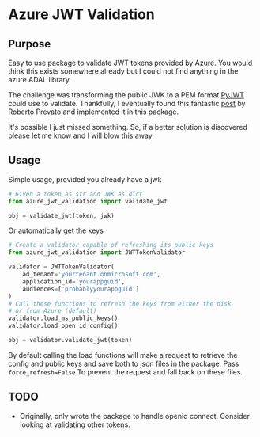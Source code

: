 # Azure JWT Validation
## Purpose
Easy to use package to validate JWT tokens provided by Azure. You would
think this exists somewhere already but I could not find anything in
the azure ADAL library.

The challenge was transforming the public JWK to a PEM format [PyJWT](https://github.com/jpadilla/pyjwt) could use to validate.
Thankfully, I eventually found this fantastic
[post](https://robertoprevato.github.io/Validating-JWT-Bearer-tokens-from-Azure-AD-in-Python/)
by Roberto Prevato and implemented it in this package.

It's possible I just missed something. So, if
a better solution is discovered please let me know and I will blow this away.

## Usage
Simple usage, provided you already have a jwk
```python
# Given a token as str and JWK as dict
from azure_jwt_validation import validate_jwt

obj = validate_jwt(token, jwk)
```
Or automatically get the keys
```python
# Create a validator capable of refreshing its public keys
from azure_jwt_validation import JWTTokenValidator

validator = JWTTokenValidator(
    ad_tenant='yourtenant.onmicrosoft.com',
    application_id='yourappguid',
    audiences=['probablyyourappguid']
)
# Call these functions to refresh the keys from either the disk
# or from Azure (default)
validator.load_ms_public_keys()
validator.load_open_id_config()

obj = validator.validate_jwt(token)
```
By default calling the load functions will make a request
to retrieve the config and public keys and save both
to json files in the package.
Pass ``force_refresh=False`` To prevent the request and
fall back on these files.

## TODO
- Originally, only wrote the package to handle openid connect. Consider looking at validating other tokens.

